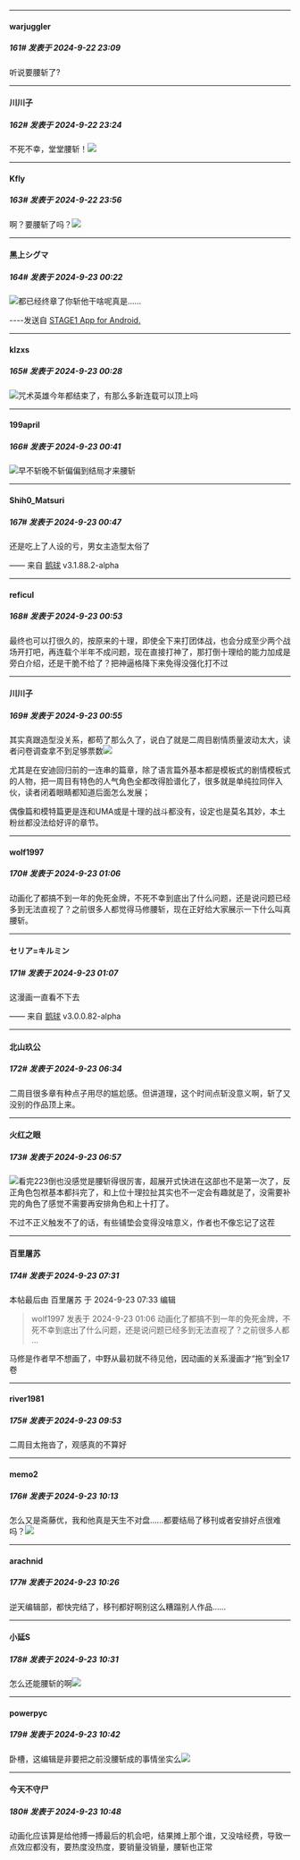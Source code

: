 ﻿
*****

####  warjuggler  
##### 161#       发表于 2024-9-22 23:09

听说要腰斩了?


*****

####  川川子  
##### 162#       发表于 2024-9-22 23:24

不死不幸，堂堂腰斩！<img src="https://static.saraba1st.com/image/smiley/face2017/001.png" referrerpolicy="no-referrer">


*****

####  Kfly  
##### 163#       发表于 2024-9-22 23:56

啊？要腰斩了吗？<img src="https://static.saraba1st.com/image/smiley/face2017/068.png" referrerpolicy="no-referrer">


*****

####  黑上シグマ  
##### 164#       发表于 2024-9-23 00:22

<img src="https://static.saraba1st.com/image/smiley/face2017/001.png" referrerpolicy="no-referrer">都已经终章了你斩他干啥呢真是……

----发送自 [STAGE1 App for Android.](http://stage1.5j4m.com/?1.38)


*****

####  klzxs  
##### 165#       发表于 2024-9-23 00:28

<img src="https://static.saraba1st.com/image/smiley/face/112.gif" referrerpolicy="no-referrer">咒术英雄今年都结束了，有那么多新连载可以顶上吗


*****

####  199april  
##### 166#       发表于 2024-9-23 00:41

<img src="https://static.saraba1st.com/image/smiley/face2017/068.png" referrerpolicy="no-referrer">早不斩晚不斩偏偏到结局才来腰斩


*****

####  Shih0_Matsuri  
##### 167#       发表于 2024-9-23 00:47

还是吃上了人设的亏，男女主造型太俗了

—— 来自 [鹅球](https://www.pgyer.com/xfPejhuq) v3.1.88.2-alpha


*****

####  reficul  
##### 168#       发表于 2024-9-23 00:53

最终也可以打很久的，按原来的十理，即使全下来打团体战，也会分成至少两个战场开打吧，再连载个半年不成问题，现在直接打神了，那打倒十理给的能力加成是旁白介绍，还是干脆不给了？把神逼格降下来免得没强化打不过


*****

####  川川子  
##### 169#       发表于 2024-9-23 00:55

其实真跟造型没关系，都苟了那么久了，说白了就是二周目剧情质量波动太大，读者问卷调查拿不到足够票数<img src="https://static.saraba1st.com/image/smiley/face2017/001.png" referrerpolicy="no-referrer">

尤其是在安迪回归前的一连串的篇章，除了语言篇外基本都是模板式的剧情模板式的人物，把一周目有特色的人气角色全都改得脸谱化了，很多就是单纯拉同伴入伙，读者闭着眼睛都知道后面怎么发展；

偶像篇和模特篇更是连和UMA或是十理的战斗都没有，设定也是莫名其妙，本土粉丝都没法给好评的章节。


*****

####  wolf1997  
##### 170#       发表于 2024-9-23 01:06

动画化了都搞不到一年的免死金牌，不死不幸到底出了什么问题，还是说问题已经多到无法直视了？之前很多人都觉得马修腰斩，现在正好给大家展示一下什么叫真腰斩。

*****

####  セリア=キルミン  
##### 171#       发表于 2024-9-23 01:07

这漫画一直看不下去

—— 来自 [鹅球](https://www.pgyer.com/xfPejhuq) v3.0.0.82-alpha


*****

####  北山玖公  
##### 172#       发表于 2024-9-23 06:34

二周目很多章有种点子用尽的尴尬感。但讲道理，这个时间点斩没意义啊，斩了又没别的作品顶上来。


*****

####  火红之眼  
##### 173#       发表于 2024-9-23 06:57

<img src="https://static.saraba1st.com/image/smiley/face2017/004.gif" referrerpolicy="no-referrer">看完223倒也没感觉是腰斩得很厉害，超展开式快进在这部也不是第一次了，反正角色包袱基本都抖完了，和上位十理拉扯其实也不一定会有趣就是了，没需要补完的角色了感觉不需要再安排角色和上十打了。

不过不正义触发不了的话，有些铺垫会变得没啥意义，作者也不像忘记了这茬


*****

####  百里屠苏  
##### 174#       发表于 2024-9-23 07:31

 本帖最后由 百里屠苏 于 2024-9-23 07:33 编辑 
<blockquote>wolf1997 发表于 2024-9-23 01:06
动画化了都搞不到一年的免死金牌，不死不幸到底出了什么问题，还是说问题已经多到无法直视了？之前很多人都 ...</blockquote>

马修是作者早不想画了，中野从最初就不待见他，因动画的关系漫画才“拖”到全17卷


*****

####  river1981  
##### 175#       发表于 2024-9-23 09:53

二周目太拖沓了，观感真的不算好


*****

####  memo2  
##### 176#       发表于 2024-9-23 10:13

怎么又是斋藤优，我和他真是天生不对盘......都要结局了移刊或者安排好点很难吗？<img src="https://static.saraba1st.com/image/smiley/face2017/124.png" referrerpolicy="no-referrer">


*****

####  arachnid  
##### 177#       发表于 2024-9-23 10:26

逆天编辑部，都快完结了，移刊都好啊别这么糟蹋别人作品……


*****

####  小延S  
##### 178#       发表于 2024-9-23 10:31

怎么还能腰斩的啊<img src="https://static.saraba1st.com/image/smiley/face2017/068.png" referrerpolicy="no-referrer">


*****

####  powerpyc  
##### 179#       发表于 2024-9-23 10:42

卧槽，这编辑是非要把之前没腰斩成的事情坐实么<img src="https://static.saraba1st.com/image/smiley/face2017/004.gif" referrerpolicy="no-referrer">


*****

####  今天不守尸  
##### 180#       发表于 2024-9-23 10:48

动画化应该算是给他搏一搏最后的机会吧，结果摊上那个谁，又没啥经费，导致一点效应都没有，要热度没热度，要销量没销量，腰斩也正常

